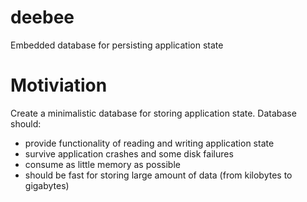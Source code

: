 # deebee

Embedded database for persisting application state

# Motiviation

Create a minimalistic database for storing application state. Database should:

* provide functionality of reading and writing application state
* survive application crashes and some disk failures
* consume as little memory as possible
* should be fast for storing large amount of data (from kilobytes to gigabytes)

